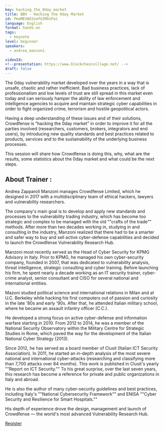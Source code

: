 ```yaml
---
key: hacking_the_0day_market
title: BBV - Hacking the 0day Market
id: PmoMEVHO3imfUIMXsPai
language: English
format: hands-on
tags:
  - keynote
level: beginner
speakers:
  - andrea_manzoni
  
videoId: 
<!--presentation: https://www.blockchainvillage.net/ -->
draft: false
---
```

The 0day vulnerability market developed over the years in a way that is unsafe, chaotic and rather inefficient. Bad business practices, lack of professionalism and low levels of trust are still spread in this market even today and can seriously hamper the ability of law enforcement and intelligence agencies to acquire and maintain strategic cyber capabilities in order to fight organized crime, terrorism and hostile geopolitical actors. 

Having a deep understanding of these issues and of their solutions, Crowdfense is “hacking the 0day market” in order to improve it for all the parties involved (researchers, customers, brokers, integrators and end users), by introducing new quality standards and best practices related to products, services and to the sustainability of the underlying business processes. 

This session will share how Crowdfense is doing this, why, what are the results, some statistics about the 0day market and what could be the next steps.


<h2>About Trainer :</h2>

Andrea Zapparoli Manzoni manages Crowdfense Limited, which he designed in 2017 with a multidisciplinary team of ethical hackers, lawyers and vulnerability researchers.

The company's main goal is to develop and apply new standards and processes to the vulnerability trading industry, which has become too strategic and complex to be managed with the old ""crafts of the trade"" methods. After more than two decades working in, studying in and consulting in the industry, Manzoni realized that there had to be a smarter and safer way to buy and sell active cyber-defense capabilities and decided to launch the Crowdfense Vulnerability Research Hub.

Manzoni most recently served as the Head of Cyber Security for KPMG Advisory in Italy. Prior to KPMG, he managed his own cyber-security company, founded in 2007, that was dedicated to vulnerability analysis, threat intelligence, strategic consulting and cyber training. Before launching his firm, he spent nearly a decade working as an IT security trainer, cyber-crime analyst, senior consultant and CISO for several national and international entities.

Mazoni studied political science and international relations in Milan and at U.C. Berkeley while hacking his first computers out of passion and curiosity in the late '80s and early '90s. After that, he attended Italian military school, where he became an assault infantry officer (C.C.).

He developed a strong focus on active cyber-defense and information warfare starting in 2010. From 2012 to 2014, he was a member of the National Security Observatory within the Military Centre for Strategic Studies in Rome, which paved the way for the development of the Italian National Cyber Strategy (2013).

Since 2012, he has served as a board member of Clusit (Italian ICT Security Association). In 2011, he started an in-depth analysis of the most severe national and international cyber-attacks (researching and classifying more than 7,700 attacks over 84 months). This work is published in Clusit's yearly ""Report on ICT Security."" To his great surprise, over the last seven years, this research has become a reference for private and public organizations in Italy and abroad.

He is also the author of many cyber-security guidelines and best practices, including Italy's ""National Cybersecurity Framework"" and ENISA ""Cyber Security and Resilience for Smart Hospitals.""

His depth of experience drove the design, management and launch of Crowdfense — the world's most advanced Vulnerability Research Hub.

<a align="center" class="btn primary" target="_blank" rel="noopener" href="https://docs.google.com/forms/d/1ieWfsOLWQrb-qqy6AnteQZMCSECfHsdAhNH8svtZ7qs/">Register</a>